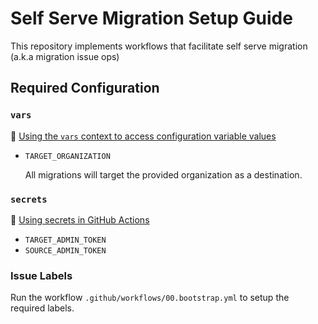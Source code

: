 # Self Serve Migration Setup Guide

This repository implements workflows that facilitate self serve migration (a.k.a migration issue ops)

## Required Configuration

### `vars`

👀 [Using the `vars` context to access configuration variable values](https://docs.github.com/en/enterprise-cloud@latest/actions/learn-github-actions/variables#using-the-vars-context-to-access-configuration-variable-values)

- `TARGET_ORGANIZATION`
  
  All migrations will target the provided organization as a destination.

### `secrets`

👀 [Using secrets in GitHub Actions](https://docs.github.com/en/enterprise-cloud@latest/actions/security-guides/using-secrets-in-github-actions)

- `TARGET_ADMIN_TOKEN`
- `SOURCE_ADMIN_TOKEN`

### Issue Labels

Run the workflow `.github/workflows/00.bootstrap.yml` to setup the required labels.